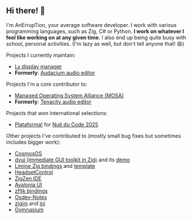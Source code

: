 ## Hi there! 👋

I'm AnErrupTion, your average software developer. I work with various programming languages, such as Zig, C# or Python. **I work on whatever I feel like working on at any given time.** I also end up being quite busy with school, personal activities. (I'm lazy as well, but don't tell anyone that! 😄)

Projects I currently maintain:
- [Ly display manager](https://codeberg.org/fairyglade/ly)
- **Formerly**: [Audacium audio editor](https://github.com/Audacium/audacium)

Projects I'm a core contributor to:
- [Managed Operating System Alliance (MOSA)](https://github.com/mosa/MOSA-Project)
- **Formerly**: [Tenacity audio editor](https://codeberg.org/tenacityteam/tenacity)

Projects that won international selections:
- [Plataforma!](https://github.com/AnErrupTion/Plataforma) for [Nuit du Code 2025](https://www.nuitducode.net)

Other projects I've contributed to (mostly small bug fixes but sometimes includes bigger work):
- [CosmosOS](https://github.com/CosmosOS/Cosmos)
- [dvui (immediate GUI toolkit in Zig)](https://github.com/david-vanderson/dvui) and its [demo](https://github.com/david-vanderson/dvui-demo)
- [Limine Zig bindings](https://github.com/48cf/limine-zig) and [template](https://github.com/48cf/limine-zig-template)
- [HeadsetControl](https://github.com/Sapd/HeadsetControl)
- [ZigZen IDE](https://github.com/ZigIDE/ZigZen)
- [Avalonia UI](https://github.com/AvaloniaUI/Avalonia)
- [zfltk bindings](https://github.com/MoAlyousef/zfltk)
- [Osdev-Notes](https://github.com/dreamportdev/Osdev-Notes)
- [zigini](https://github.com/Kawaii-Ash/zigini) and [ini](https://github.com/ziglibs/ini)
- [Gymnasium](https://github.com/Farama-Foundation/Gymnasium)
